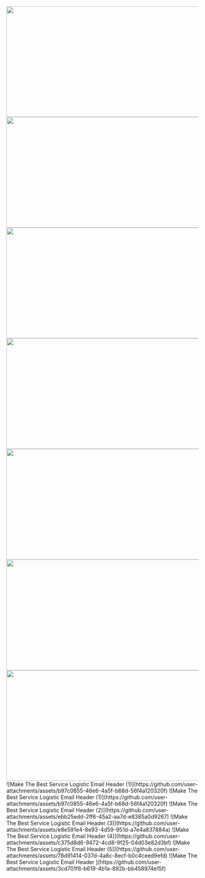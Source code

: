 <img src="https://github.com/user-attachments/assets/8be84541-550c-4449-9992-9ea031b2bd87" width="1100" height="290" />
<img src="https://github.com/user-attachments/assets/d12f4b3a-cd42-4195-b7e2-5e3b4cd1a26a" width="1100" height="290" />
<img src="https://github.com/user-attachments/assets/c866679b-2d43-4b5e-8fc1-dbbb4258951b" width="1100" height="290" />
<img src="https://github.com/user-attachments/assets/14969193-8877-43ea-b873-fac297e93cd3" width="1100" height="290" />
<img src="https://github.com/user-attachments/assets/b50a59d3-d4dd-4802-82e6-a9ed9ac9eae6" width="1100" height="290" />
<img src="https://github.com/user-attachments/assets/70af28b0-1a0d-492b-bbf0-2895e245d64d" width="1100" height="290" />
<img src="https://github.com/user-attachments/assets/c9348a7a-eec7-4b03-8913-0a85ee525635" width="1100" height="290" />
![Make The Best Service Logistic Email Header  (1)](https://github.com/user-attachments/assets/b97c0855-46e6-4a5f-b68d-56f4a120320f)
![Make The Best Service Logistic Email Header  (1)](https://github.com/user-attachments/assets/b97c0855-46e6-4a5f-b68d-56f4a120320f)
![Make The Best Service Logistic Email Header  (2)](https://github.com/user-attachments/assets/ebb25edd-2ff6-45a2-aa7d-e8385a0d9267)
![Make The Best Service Logistic Email Header  (3)](https://github.com/user-attachments/assets/e8e591e4-8e93-4d59-951d-a7e4a837884a)
![Make The Best Service Logistic Email Header  (4)](https://github.com/user-attachments/assets/c375d8d6-9472-4cd8-9f25-04d03e82d3bf)
![Make The Best Service Logistic Email Header  (5)](https://github.com/user-attachments/assets/78d91414-037d-4a8c-8ecf-b0c4ceed9efd)
![Make The Best Service Logistic Email Header ](https://github.com/user-attachments/assets/3cd701f8-b619-4b1a-892b-bb458974e15f)
